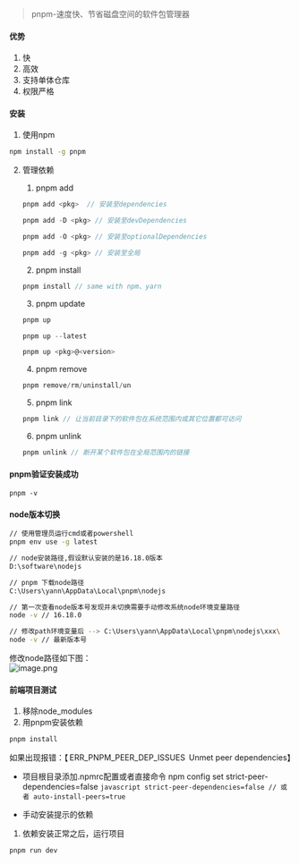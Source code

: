 > pnpm-速度快、节省磁盘空间的软件包管理器

#### 优势

1. 快
2. 高效
3. 支持单体仓库
4. 权限严格

#### 安装

1. 使用npm
```bash
npm install -g pnpm
```

2. 管理依赖
    1. pnpm add
     ```javascript
     pnpm add <pkg>  // 安装至dependencies

     pnpm add -D <pkg> // 安装至devDependencies

     pnpm add -O <pkg> // 安装至optionalDependencies

     pnpm add -g <pkg> // 安装至全局
     ```

   2. pnpm install
    ```javascript
    pnpm install // same with npm、yarn

    ```

   3. pnpm update 
    ```javascript
    pnpm up

    pnpm up --latest

    pnpm up <pkg>@<version>
    ```

   4. pnpm remove
    ```javascript
    pnpm remove/rm/uninstall/un
    ```

   5. pnpm link
    ```javascript
    pnpm link // 让当前目录下的软件包在系统范围内或其它位置都可访问
    ```

   6. pnpm unlink
    ```javascript
    pnpm unlink // 断开某个软件包在全局范围内的链接

    ```

#### pnpm验证安装成功
```
pnpm -v
```

#### node版本切换
```bash
// 使用管理员运行cmd或者powershell
pnpm env use -g latest

// node安装路径,假设默认安装的是16.18.0版本
D:\software\nodejs

// pnpm 下载node路径
C:\Users\yann\AppData\Local\pnpm\nodejs

// 第一次查看node版本号发现并未切换需要手动修改系统node环境变量路径
node -v // 16.18.0

// 修改path环境变量后 --> C:\Users\yann\AppData\Local\pnpm\nodejs\xxx\
node -v // 最新版本号
```

修改node路径如下图：<br />![image.png](https://cdn.nlark.com/yuque/0/2022/png/25735864/1665644877941-7b59ffcf-88ff-4a00-8e42-40a9c9f7ebfd.png#clientId=u79c70ef7-403d-4&crop=0&crop=0&crop=1&crop=1&errorMessage=unknown%20error&from=paste&height=492&id=uc8460414&margin=%5Bobject%20Object%5D&name=image.png&originHeight=615&originWidth=1159&originalType=binary&ratio=1&rotation=0&showTitle=false&size=266067&status=error&style=none&taskId=u0249b094-5bc8-485b-8771-85bcbc3fcd1&title=&width=927.2)

#### 前端项目测试

1. 移除node_modules
2. 用pnpm安装依赖
```bash
pnpm install
```
如果出现报错：【 ERR_PNPM_PEER_DEP_ISSUES  Unmet peer dependencies】

   - 项目根目录添加.npmrc配置或者直接命令 npm config set strict-peer-dependencies=false
    ```javascript
    strict-peer-dependencies=false
    // 或者
    auto-install-peers=true
    ```

   - 手动安装提示的依赖
1. 依赖安装正常之后，运行项目
```bash
pnpm run dev
```
